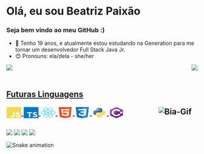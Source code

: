 <h1> Olá, eu sou Beatriz Paixão
<h3> Seja bem vindo ao meu GitHub :)</h3>

  - 🚀 Tenho 19 anos, e atualmente estou estudando na Generation para me tornar um desenvolvedor Full Stack Java Jr.
  - 😊 Pronouns: ela/dela - she/her
  
  <div>
  <a href="https://github.com/biiah-paixao">
  <img height="180em" src="https://github-readme-stats.vercel.app/api?username=biiah-paixao&show_icons=true&theme=dracula&include_all_commits=true&count_private=true"/>
  <img align="right" height="180em" src="https://github-readme-stats.vercel.app/api/top-langs/?username=biiah-paixao&layout=compact&langs_count=7&theme=dracula"/>
</div>

<div style="display: inline_block"><br>
  <h2 align="Left"> Futuras Linguagens </p>
  <img align="center" alt="Rafa-Js" height="30" width="40" src="https://raw.githubusercontent.com/devicons/devicon/master/icons/javascript/javascript-plain.svg">
  <img align="center" alt="Rafa-Ts" height="30" width="40" src="https://raw.githubusercontent.com/devicons/devicon/master/icons/typescript/typescript-plain.svg">
  <img align="center" alt="Rafa-React" height="30" width="40" src="https://raw.githubusercontent.com/devicons/devicon/master/icons/react/react-original.svg">
  <img align="center" alt="Rafa-HTML" height="30" width="40" src="https://raw.githubusercontent.com/devicons/devicon/master/icons/html5/html5-original.svg">
  <img align="center" alt="Rafa-CSS" height="30" width="40" src="https://raw.githubusercontent.com/devicons/devicon/master/icons/css3/css3-original.svg">
  <img align="center" alt="Rafa-Python" height="30" width="40" src="https://raw.githubusercontent.com/devicons/devicon/master/icons/python/python-original.svg">
  <img align="center" alt="Rafa-Csharp" height="30" width="40" src="https://raw.githubusercontent.com/devicons/devicon/master/icons/csharp/csharp-original.svg">
  <img align="right" alt="Bia-Gif" src="https://cdn.discordapp.com/attachments/718240089582469183/881926591746301992/meu_gif.gif">
</div>
    
##
    
<div> 
  <a href="https://www.instagram.com/biiah_paixao" target="_blank"><img src="https://img.shields.io/badge/-Instagram-%23E4405F?style=for-the-badge&logo=instagram&logoColor=white" target="_blank"></a>
 <a href="https://discord.gg/pDbY76q8Qf" target="_blank"><img src="https://img.shields.io/badge/Discord-7289DA?style=for-the-badge&logo=discord&logoColor=white" target="_blank"></a> 
  <a href = "mailto:biaperon2001@gmail.com"><img src="https://img.shields.io/badge/-Gmail-%23333?style=for-the-badge&logo=gmail&logoColor=white" target="_blank"></a>
  <a href="https://www.linkedin.com/in/beatriz-paixao/" target="_blank"><img src="https://img.shields.io/badge/-LinkedIn-%230077B5?style=for-the-badge&logo=linkedin&logoColor=white" target="_blank"></a> 
 
  ![Snake animation](https://github.com/biiah-paixao/biiah-paixao/blob/output/github-contribution-grid-snake.svg)
 
</div>    
